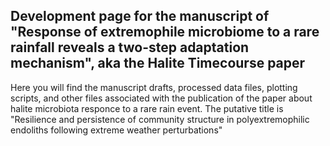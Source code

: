 ## Development page for the manuscript of "Response of extremophile microbiome to a rare rainfall reveals a two-step adaptation mechanism", aka the Halite Timecourse paper


Here you will find the manuscript drafts, processed data files, plotting scripts, and other files associated with the publication of the paper about halite microbiota responce to a rare rain event.
The putative title is "Resilience and persistence of community structure in polyextremophilic endoliths following extreme weather perturbations"
